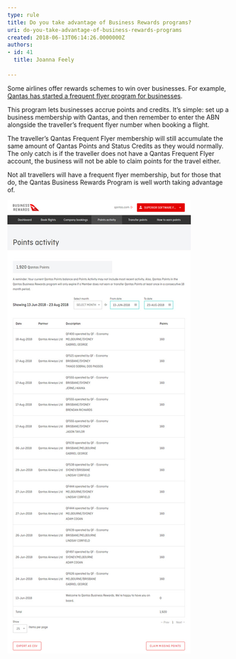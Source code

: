 ```yaml
---
type: rule
title: Do you take advantage of Business Rewards programs?
uri: do-you-take-advantage-of-business-rewards-programs
created: 2018-06-13T06:14:26.0000000Z
authors:
- id: 41
  title: Joanna Feely

---
```


​​Some airlines offer rewards schemes to win over businesses. For example, [Qantas has started a frequent flyer program for businesses](https://www.qantasbusinessrewards.com/).

This program lets businesses accrue points and credits. It’s simple: set up a business membership with Qantas, and then remember to enter the ABN alongside the traveller’s frequent flyer number when booking a flight. 


The traveller’s Qantas Frequent Flyer membership will still accumulate the same amount of Qantas Points and Status Credits as they would normally. The only catch is if the traveller does not have a Qantas Frequent Flyer account, the business will not be able to claim points for the travel either.



Not all travellers will have a frequent flyer membership, but for those that do, the Qantas Business Rewards Program is well worth taking advantage of. 
​

 
![ Always remember to include the company ABN alongside that traveller’s frequent flyer number for rewards that benefit both the company and the individual](qantas-business-rewards-points-activity.jpg)
